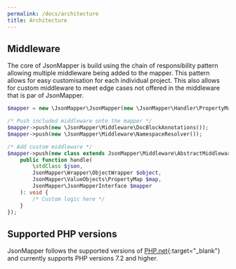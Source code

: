 ```yaml
---
permalink: /docs/architecture
title: Architecture
---
```

## Middleware
The core of JsonMapper is build using the chain of responsibility pattern allowing multiple
middleware being added to the mapper. This pattern allows for easy customisation for each
individual project.
This also allows for custom middleware to meet edge cases not offered in the middleware that is par of JsonMapper.

```php
$mapper = new \JsonMapper\JsonMapper(new \JsonMapper\Handler\PropertyMapper());

/* Push included middleware onto the mapper */
$mapper->push(new \JsonMapper\Middleware\DocBlockAnnotations());
$mapper->push(new \JsonMapper\Middleware\NamespaceResolver());

/* Add custom middleware */
$mapper->push(new class extends JsonMapper\Middleware\AbstractMiddleware {
    public function handle(
        \stdClass $json,
        JsonMapper\Wrapper\ObjectWrapper $object,
        JsonMapper\ValueObjects\PropertyMap $map,
        JsonMapper\JsonMapperInterface $mapper
    ): void {
        /* Custom logic here */
    }
});
```

## Supported PHP versions
JsonMapper follows the supported versions of [PHP.net](https://www.php.net/supported-versions.php){:target="_blank"}
and currently supports PHP versions 7.2 and higher. 